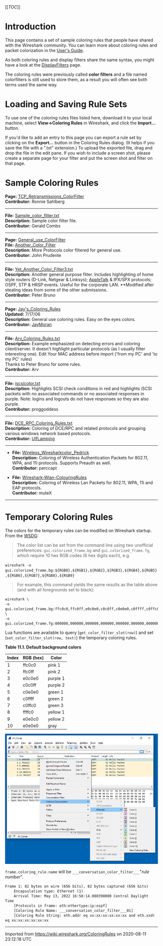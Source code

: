 [[_TOC_]]

# Introduction

This page contains a set of sample coloring rules that people have shared with the Wireshark community. You can learn more about coloring rules and packet colorization in the [User's Guide](http://www.wireshark.org/docs/wsug_html_chunked/ChCustColorizationSection.html).

As both coloring rules and display filters share the same syntax, you might have a look at the [DisplayFilters](/DisplayFilters) page.

The coloring rules were previously called **color filters** and a file named colorfilters is still used to store them, as a result you will often see both terms used the same way.

# Loading and Saving Rule Sets

To use one of the coloring rules files listed here, download it to your local machine, select **View→Coloring Rules** in Wireshark, and click the **Import…** button.

If you'd like to add an entry to this page you can export a rule set by clicking on the **Export…** button in the Coloring Rules dialog. (It helps if you save the file with a ".txt" extension.) To upload the exported file, drag and drop the file in the edit pane. If you wish to include a screen shot, please create a separate page for your filter and put the screen shot and filter on that page.

# Sample Coloring Rules

**Page:** [TCP\_Retransmissions\_ColorFilter](/TCP_Retransmissions_ColorFilter)  
**Contributor:** Ronnie Sahlberg

-----

**File:** [Sample\_color\_filter.txt](uploads/__moin_import__/attachments/ColoringRules/Sample_color_filter.txt)  
**Description:** Sample color filter file.  
**Contributor:** Gerald Combs

-----

**Page:** [General\_use\_ColorFilter](/General_use_ColorFilter)  
**File:** [Another\_Color\_Filter](uploads/__moin_import__/attachments/ColoringRules/Another_Color_Filter)  
**Description:** More Protocols color filtered for general use.  
**Contributor:** John Prudente

-----

**File:** [Yet\_Another\_Color\_Filter3.txt](uploads/__moin_import__/attachments/ColoringRules/Yet_Another_Color_Filter3.txt)  
**Description:** Another general purpose filter. Includes highlighting of home style routers (D-Link, Netgear & Linksys); [AppleTalk](/AppleTalk) & IPX/SPX protocols; OSPF, STP & HRSP events. Useful for the corporate LAN. \*\*Modified after stealing ideas from some of the other submissions.  
**Contributor:** Peter Bruno

-----

**Page:** [Jay's\_Coloring\_Rules](/Jay's_Coloring_Rules)  
**Updated:** 7/17/06  
**Description:** General use coloring rules. Easy on the eyes colors.  
**Contributor:** [JayMoran](/JayMoran)

-----

**File:** [Arv\_Coloring\_Rules.txt](uploads/__moin_import__/attachments/ColoringRules/Arv_Coloring_Rules.txt)  
**Description:** Example emphasized on detecting errors and coloring client/server. It doesn't highlight particular protocols (as I usually filter interesting one). Edit Your MAC address before import ('from my PC' and 'to my PC' rules)  
Thanks to Peter Bruno for some rules.  
**Contributor:** Arv

-----

**File:** [iscsicolor.txt](uploads/__moin_import__/attachments/ColoringRules/iscsicolor.txt)  
**Description:** Highlights SCSI check conditions in red and highlights iSCSI packets with no associated commands or no associated responses in purple. Note: logins and logouts do not have responses so they are also purple.  
**Contributor:** proggoddess

-----

**File:** [DCE\_RPC\_Coloring\_Rules.txt](uploads/__moin_import__/attachments/ColoringRules/DCE_RPC_Coloring_Rules.txt)  
**Description:** Coloring of DCE/RPC and related protocols and grouping various windows network based protocols.  
**Contributor:** [UlfLamping](/UlfLamping)

-----

  - **File:** [Wireless\_Wiresharkcolor\_Pedrick](uploads/__moin_import__/attachments/ColoringRules/Wireless_Wiresharkcolor_Pedrick)  
    **Description:** Coloring of Wireless Authentication Packets for 802.11, WPA, and 11i protocols. Supports Preauth as well.  
    **Contributor:** perccapt

  - **File:** [Wireshark-Wlan-ColouringRules](uploads/__moin_import__/attachments/ColoringRules/Wireshark-Wlan-ColouringRules.txt "Wireshark-Wlan-ColouringRules")  
    **Description:** Coloring of Wireless Lan Packets for 802.11, WPA, 11i and EAP protocols.  
    **Contributor:** muteX

---
# Temporary Coloring Rules

The colors for the temporary rules can be modified on Wireshark startup. From the [WSDG](https://www.wireshark.org/docs/wsdg_html/#global_functions_Gui):  

> The color list can be set from the command line using two unofficial preferences: `gui.colorized_frame.bg` and `gui.colorized_frame.fg`, which require 10 hex RGB codes (6 hex digits each), e.g.

`wireshark -o gui.colorized_frame.bg:${RGB0},${RGB1},${RGB2},${RGB3},${RGB4},${RGB5},${RGB6},${RGB7},${RGB8},${RGB9}`

> For example, this command yields the same results as the table above (and with all foregrounds set to black):

```
wireshark \
-o gui.colorized_frame.bg:ffc0c0,ffc0ff,e0c0e0,c0c0ff,c0e0e0,c0ffff,c0ffc0,ffffc0,e0e0c0,e0e0e0 \
-o gui.colorized_frame.fg:000000,000000,000000,000000,000000,000000,000000,000000,,000000,000000
```

Lua functions are available to query (`get_color_filter_slot(row)`) and set (`set_color_filter_slot(row, text)`) the temporary coloring rules.

**Table 11.1. Default background colors**

| Index | RGB (hex) | Color |
| --- | --- | --- |
| 1 | ffc0c0 | pink 1 |
| 2 | ffc0ff | pink 2 |
| 3 | e0c0e0 | purple 1 |
| 4 | c0c0ff | purple 2 |
| 5 | c0e0e0 | green 1 |
| 6 | c0ffff | green 2 |
| 7 | c0ffc0 | green 3 |
| 8 | ffffc0 | yellow 1 |
| 9 | e0e0c0 | yellow 2 |
| 10 | e0e0e0 | gray |

![220516_temporary_colors](uploads/e88fdfb1c4bea9a41f654c24907635b1/220516_temporary_colors.png)

`frame.coloring_rule.name` will be `___conversation_color_filter___`"*rule number*".

```
Frame 1: 82 bytes on wire (656 bits), 82 bytes captured (656 bits)
    Encapsulation type: Ethernet (1)
    Arrival Time: May 13, 2022 16:58:14.080398000 Central Daylight Time
    [Protocols in frame: eth:ethertype:ip:ospf]
    [Coloring Rule Name: ___conversation_color_filter___01]
    [Coloring Rule String: eth.addr eq xx:xx:xx:xx:xx:xx and eth.xxdr eq xx:xx:xx:xx:xx:xx
```
---

Imported from https://wiki.wireshark.org/ColoringRules on 2020-08-11 23:12:18 UTC
